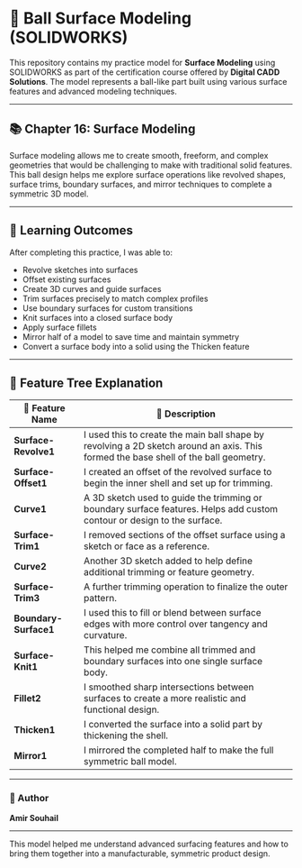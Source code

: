 # 🏀 Ball Surface Modeling (SOLIDWORKS)



This repository contains my practice model for **Surface Modeling** using SOLIDWORKS as part of the certification course offered by **Digital CADD Solutions**. The model represents a ball-like part built using various surface features and advanced modeling techniques.

---

## 📚 Chapter 16: Surface Modeling

Surface modeling allows me to create smooth, freeform, and complex geometries that would be challenging to make with traditional solid features. This ball design helps me explore surface operations like revolved shapes, surface trims, boundary surfaces, and mirror techniques to complete a symmetric 3D model.

---

## 🎯 Learning Outcomes

After completing this practice, I was able to:

- Revolve sketches into surfaces
- Offset existing surfaces
- Create 3D curves and guide surfaces
- Trim surfaces precisely to match complex profiles
- Use boundary surfaces for custom transitions
- Knit surfaces into a closed surface body
- Apply surface fillets
- Mirror half of a model to save time and maintain symmetry
- Convert a surface body into a solid using the Thicken feature

---

## 🔧 Feature Tree Explanation

| 🔧 Feature Name        | 📝 Description |
|------------------------|----------------|
| **Surface-Revolve1**   | I used this to create the main ball shape by revolving a 2D sketch around an axis. This formed the base shell of the ball geometry. |
| **Surface-Offset1**    | I created an offset of the revolved surface to begin the inner shell and set up for trimming. |
| **Curve1**             | A 3D sketch used to guide the trimming or boundary surface features. Helps add custom contour or design to the surface. |
| **Surface-Trim1**      | I removed sections of the offset surface using a sketch or face as a reference. |
| **Curve2**             | Another 3D sketch added to help define additional trimming or feature geometry. |
| **Surface-Trim3**      | A further trimming operation to finalize the outer pattern. |
| **Boundary-Surface1**  | I used this to fill or blend between surface edges with more control over tangency and curvature. |
| **Surface-Knit1**      | This helped me combine all trimmed and boundary surfaces into one single surface body. |
| **Fillet2**            | I smoothed sharp intersections between surfaces to create a more realistic and functional design. |
| **Thicken1**           | I converted the surface into a solid part by thickening the shell. |
| **Mirror1**            | I mirrored the completed half to make the full symmetric ball model. |

---

### 👤 Author
**Amir Souhail**

---

This model helped me understand advanced surfacing features and how to bring them together into a manufacturable, symmetric product design.

